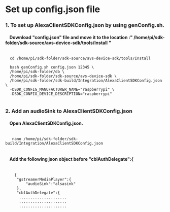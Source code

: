 # Set up config.json file

<H3> 1. To set up AlexaClientSDKConfig.json by using genConfig.sh. </H3>
<H4> &nbsp;&nbsp;&nbsp; Download "config.json" file and move it to the location :" /home/pi/sdk-folder/sdk-source/avs-device-sdk/tools/Install "</H4>

<PRE>
 <CODE>
  cd /home/pi/sdk-folder/sdk-source/avs-device-sdk/tools/Install 

  bash genConfig.sh config.json 12345 \
  /home/pi/sdk-folder/db \
  /home/pi/sdk-folder/sdk-source/avs-device-sdk \
  /home/pi/sdk-folder/sdk-build/Integration/AlexaClientSDKConfig.json \
  -DSDK_CONFIG_MANUFACTURER_NAME="raspberrypi" \
  -DSDK_CONFIG_DEVICE_DESCRIPTION="raspberrypi"
 </CODE>
</PRE>

<H3> 2. Add an audioSink to AlexaClientSDKConfig.json </H3>
<H4> &nbsp;&nbsp;&nbsp; Open AlexaClientSDKConfig.json. </H4>

<PRE>
 <CODE>
   nano /home/pi/sdk-folder/sdk-build/Integration/AlexaClientSDKConfig.json
 </CODE>
</PRE>

<H4> &nbsp;&nbsp;&nbsp; Add the following json object before "cblAuthDelegate":{ </H4>

<PRE>
 <CODE>
    {
     "gstreamerMediaPlayer":{
         "audioSink":"alsasink"
     },
     "cblAuthDelegate":{
      .....................
      .....................
      .....................
 </CODE>
</PRE>
